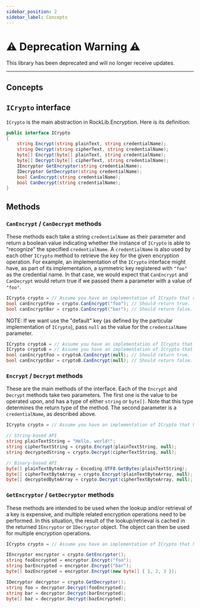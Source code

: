 ```yaml
---
sidebar_position: 2
sidebar_label: Concepts
---
```


# :warning: Deprecation Warning :warning:

This library has been deprecated and will no longer receive updates.

---

## Concepts

## `ICrypto` interface

`ICrypto` is the main abstraction in RockLib.Encryption. Here is its definition:

```csharp
public interface ICrypto
{
    string Encrypt(string plainText, string credentialName);
    string Decrypt(string cipherText, string credentialName);
    byte[] Encrypt(byte[] plainText, string credentialName);
    byte[] Decrypt(byte[] cipherText, string credentialName);
    IEncryptor GetEncryptor(string credentialName);
    IDecryptor GetDecryptor(string credentialName);
    bool CanEncrypt(string credentialName);
    bool CanDecrypt(string credentialName);
}
```

## Methods

### `CanEncrypt` / `CanDecrypt` methods

These methods each take a string `credentialName` as their parameter and return a boolean value indicating whether the instance of `ICrypto` is able to "recognize" the specified `credentialName`. A `credentialName` is also used by each other `ICrypto` method to retrieve the key for the given encryption operation. For example, an implementation of the `ICrypto` interface might have, as part of its implementation, a symmetric key registered with `"foo"` as the credential name. In that case, we would expect that `CanEncrypt` and `CanDecrypt` would return true if we passed them a parameter with a value of `"foo"`.

```csharp
ICrypto crypto = // Assume you have an implementation of ICrypto that recognizes "foo" but not "bar".
bool canEncryptFoo = crypto.CanEncrypt("foo"); // Should return true.
bool canEncryptBar = crypto.CanEncrypt("bar"); // Should return false.
```

NOTE: If we want use the "default" key (as defined by the particular implementation of `ICrypto`), pass `null` as the value for the `credentialName` parameter.

```csharp
ICrypto cryptoA = // Assume you have an implementation of ICrypto that has a default key.
ICrypto cryptoB = // Assume you have an implementation of ICrypto that does NOT have a default key.
bool canEncryptFoo = cryptoA.CanEncrypt(null); // Should return true.
bool canEncryptBar = cryptoB.CanEncrypt(null); // Should return false.
```

### `Encrypt` / `Decrypt` methods

These are the main methods of the interface. Each of the `Encrypt` and `Decrypt` methods take two parameters. The first one is the value to be operated upon, and has a type of either `string` or `byte[]`. Note that this type determines the return type of the method. The second parameter is a `credentialName`, as described above.

```csharp
ICrypto crypto = // Assume you have an implementation of ICrypto that has a default key.

// String-based API
string plainTextString = "Hello, world!";
string cipherTextString = crypto.Encrypt(plainTextString, null);
string decryptedString = crypto.Decrypt(cipherTextString, null);

// Binary-based API
byte[] plainTextByteArray = Encoding.UTF8.GetBytes(plainTextString);
byte[] cipherTextByteArray = crypto.Encrypt(plainTextByteArray, null);
byte[] decryptedByteArray = crypto.Decrypt(cipherTextByteArray, null);
```

### `GetEncryptor` / `GetDecryptor` methods

These methods are intended to be used when the lookup and/or retrieval of a key is expensive, and multiple related encryption operations need to be performed. In this situation, the result of the lookup/retrieval is cached in the returned `IEncryptor` or `IDecryptor` object. The object can then be used for multiple encryption operations.

```csharp
ICrypto crypto = // Assume you have an implementation of ICrypto that has a default key.

IEncryptor encryptor = crypto.GetEncryptor();
string fooEncrypted = encryptor.Encrypt("foo");
string barEncrypted = encryptor.Encrypt("bar");
byte[] bazEncrypted = encryptor.Encrypt(new byte[] { 1, 2, 3 });

IDecryptor decryptor = crypto.GetDecryptor();
string foo = decryptor.Decrypt(fooEncrypted);
string bar = decryptor.Decrypt(barEncrypted);
byte[] baz = decryptor.Decrypt(bazEncrypted);
```

